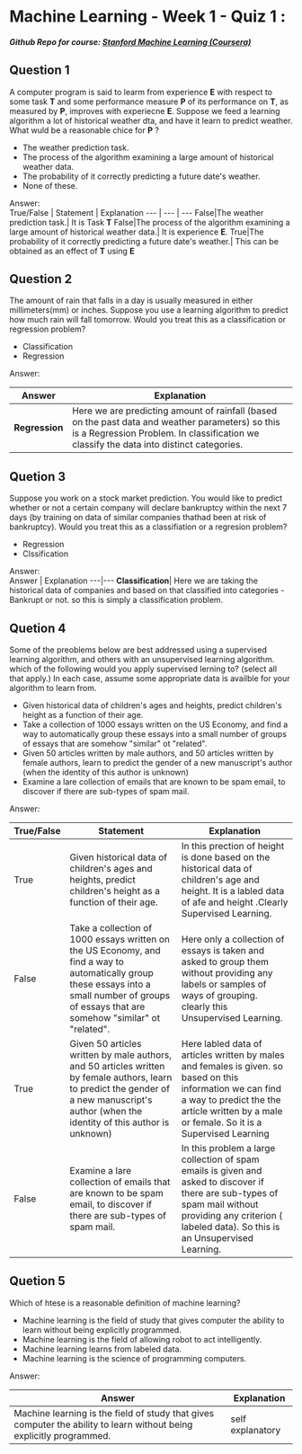 # Machine Learning - Week 1 - Quiz 1 :
##### Github Repo for course: [Stanford Machine Learning (Coursera)](https://github.com/anigaundar/Coursera-Machine-Learning-Andrew-Ng)

Question 1
-------
A computer program is said to learm from experience **E** with respect to some task **T** and some performance measure **P** of its performance on **T**, as measured by **P**, improves with experiecne **E**.
Suppose we feed a learning algorithm a lot of historical weather dta, and have it learn to predict weather. What wuld be a reasonable chice for **P** ?

* The weather prediction task.
* The process of the algorithm examining a large amount of historical weather data.
* The probability of it correctly predicting a future date's weather.
* None of these.

Answer: <br/>
True/False | Statement | Explanation 
--- | --- | ---
False|The weather prediction task.| It is Task **T**
False|The process of the algorithm examining a large amount of historical weather data.| It is experience **E**.
True|The probability of it correctly predicting a future date's weather.| This can be obtained as an effect of **T** using **E**


Question 2 
-------
The amount of rain that falls in a day is usually measured in either millimeters(mm) or inches. Suppose you use a learning algorithm to predict how much rain will fall tomorrow.
Would you treat this as a classification or regression problem?
* Classification
* Regression

Answer:<br/>

Answer | Explanation
---|---
**Regression**| Here we are predicting amount of rainfall (based on the past data and weather parameters) so this is a Regression Problem. In classification we classify the data into distinct categories.
 
Quetion 3
------
Suppose you work on a stock market prediction. You would like to predict whether or not a certain company will declare bankruptcy within the next 7 days (by training on data of similar companies thathad been at risk of bankruptcy). Would you treat this as a classifiation or a regresion problem?

* Regression
* Clssification

Answer: <br/>
Answer | Explanation
---|---
**Classification**| Here we are taking the historical data of companies and based on that classified into categories - Bankrupt or not. so this is simply a classification problem.

Quetion 4
------
Some of the preoblems below are best addressed using a supervised learning algorithm, and others with an unsupervised learning algorithm. which of the following would you apply supervised lerning to? (select all that apply.) In each case, assume some appropriate data is availble for your algorithm to learn from.
* Given historical data of children's ages and heights, predict children's height as a function of their age.
* Take a collection of 1000 essays written on the US Economy, and find a way to automatically group these essays into a small number of groups of essays that are somehow "similar" ot "related".
* Given 50 articles written by male authors, and 50 articles written by female authors, learn to predict the gender of a new manuscript's author (when the identity of this author is unknown)
* Examine a lare collection of emails that are known to be spam email, to discover if there are sub-types of spam mail.

Answer: <br/>

True/False | Statement | Explanation 
--- | --- | ---
True |Given historical data of children's ages and heights, predict children's height as a function of their age.| In this prection of height is done based on the historical data of children's age and height. It is a labled data of afe and height .Clearly Supervised Learning.
False |Take a collection of 1000 essays written on the US Economy, and find a way to automatically group these essays into a small number of groups of essays that are somehow "similar" ot "related".| Here only a collection of essays is taken and asked to group them without providing any labels or samples of ways of grouping. clearly this Unsupervised Learning.
True| Given 50 articles written by male authors, and 50 articles written by female authors, learn to predict the gender of a new manuscript's author (when the identity of this author is unknown)| Here labled data of articles written by males and females is given. so based on this information we can find a way to predict the the article written by a male or female. So it is a Supervised Learning
False| Examine a lare collection of emails that are known to be spam email, to discover if there are sub-types of spam mail. | In this problem a large collection of spam emails is given and asked to discover if there are sub-types of spam mail without providing any criterion ( labeled data). So this is an Unsupervised Learning. 

Quetion 5
------
Which of htese is a reasonable definition of machine learning?
* Machine learning is the field of study that gives computer the ability to learn without being explicitly programmed.
* Machine learning is the field of allowing robot to act intelligently.
* Machine learning learns from labeled data.
* Machine learning is the science of programming computers.

Answer:<br/>

Answer | Explanation
---|---
Machine learning is the field of study that gives computer the ability to learn without being explicitly programmed.| self explanatory

